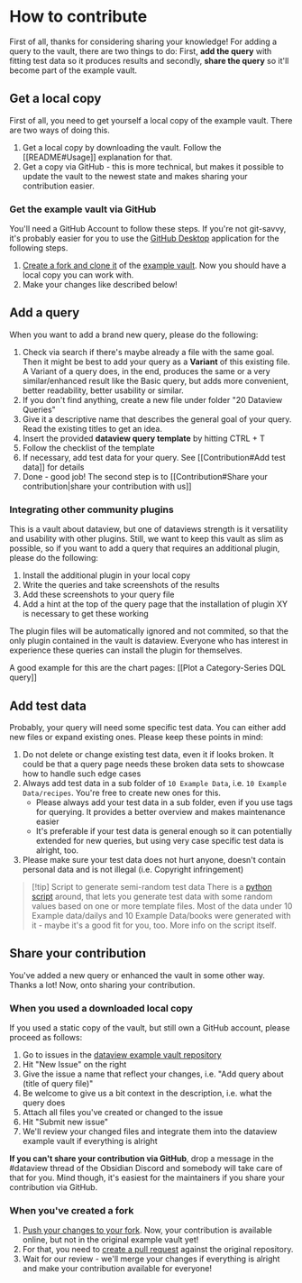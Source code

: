 # How to contribute

First of all, thanks for considering sharing your knowledge! For adding a query to the vault, there are two things to do: First, **add the query** with fitting test data so it produces results and secondly, **share the query** so it'll become part of the example vault.

## Get a local copy

First of all, you need to get yourself a local copy of the example vault. There are two ways of doing this.

1. Get a local copy by downloading the vault. Follow the [[README#Usage]] explanation for that.
2. Get a copy via GitHub - this is more technical, but makes it possible to update the vault to the newest state and makes sharing your contribution easier.

### Get the example vault via GitHub

You'll need a GitHub Account to follow these steps. If you're not git-savvy, it's probably easier for you to use the [GitHub Desktop](https://desktop.github.com/) application for the following steps.

1. [Create a fork and clone it](https://docs.github.com/en/desktop/contributing-and-collaborating-using-github-desktop/adding-and-cloning-repositories/cloning-and-forking-repositories-from-github-desktop#forking-a-repository) of the [example vault](https://github.com/s-blu/obsidian_dataview_example_vault). Now you should have a local copy you can work with.
2. Make your changes like described below!

## Add a query

When you want to add a brand new query, please do the following:

1. Check via search if there's maybe already a file with the same goal. Then it might be best to add your query as a **Variant** of this existing file. A Variant of a query does, in the end, produces the same or a very similar/enhanced result like the Basic query, but adds more convenient, better readability, better usability or similar. 
2. If you don't find anything, create a new file under folder "20 Dataview Queries"
3. Give it a descriptive name that describes the general goal of your query. Read the existing titles to get an idea.
4. Insert the provided **dataview query template** by hitting CTRL + T
5. Follow the checklist of the template 
6. If necessary, add test data for your query. See [[Contribution#Add test data]] for details
7. Done - good job! The second step is to [[Contribution#Share your contribution|share your contribution with us]]


### Integrating other community plugins 

This is a vault about dataview, but one of dataviews strength is it versatility and usability with other plugins. Still, we want to keep this vault as slim as possible, so if you want to add a query that requires an additional plugin, please do the following:
1. Install the additional plugin in your local copy
2. Write the queries and take screenshots of the results
3. Add these screenshots to your query file
4. Add a hint at the top of the query page that the installation of plugin XY is necessary to get these working

The plugin files will be automatically ignored and not commited, so that the only plugin contained in the vault is dataview. Everyone who has interest in experience these queries can install the plugin for themselves. 

A good example for this are the chart pages: [[Plot a Category-Series DQL query]]

## Add test data

Probably, your query will need some specific test data. You can either add new files or expand existing ones. Please keep these points in mind:

1. Do not delete or change existing test data, even it if looks broken. It could be that a query page needs these broken data sets to showcase how to handle such edge cases
2. Always add test data in a sub folder of `10 Example Data`, i.e. `10 Example Data/recipes`. You're free to create new ones for this. 
	- Please always add your test data in a sub folder, even if you use tags for querying. It provides a better overview and makes maintenance easier
	- It's preferable if your test data is general enough so it can potentially extended for new queries, but using very case specific test data is alright, too. 
3. Please make sure your test data does not hurt anyone, doesn't contain personal data and is not illegal (i.e. Copyright infringement)

> [!tip] Script to generate semi-random test data
> There is a [python script](https://github.com/s-blu/obsidian_things/tree/main/example_data) around, that lets you generate test data with some random values based on one or more template files. Most of the data under 10 Example data/dailys and 10 Example Data/books were generated with it - maybe it's a good fit for you, too. More info on the script itself.

## Share your contribution

You've added a new query or enhanced the vault in some other way. Thanks a lot! Now, onto sharing your contribution.

### When you used a downloaded local copy

If you used a static copy of the vault, but still own a GitHub account, please proceed as follows:

1. Go to issues in the [dataview example vault repository](https://github.com/s-blu/obsidian_dataview_example_vault/issues) 
2. Hit "New Issue" on the right
3. Give the issue a name that reflect your changes, i.e. "Add query about (title of query file)"
4. Be welcome to give us a bit context in the description, i.e. what the query does 
5. Attach all files you've created or changed to the issue
6. Hit "Submit new issue"
7. We'll review your changed files and integrate them into the dataview example vault if everything is alright

**If you can't share your contribution via GitHub**, drop a message in the #dataview thread of the Obsidian Discord and somebody will take care of that for you. Mind though, it's easiest for the maintainers if you share your contribution via GitHub.

### When you've created a fork

1. [Push your changes to your fork](https://docs.github.com/en/desktop/contributing-and-collaborating-using-github-desktop/making-changes-in-a-branch/pushing-changes-to-github). Now, your contribution is available online, but not in the original example vault yet!
2. For that, you need to [create a pull request](https://docs.github.com/en/pull-requests/collaborating-with-pull-requests/proposing-changes-to-your-work-with-pull-requests/creating-a-pull-request-from-a-fork) against the original repository.
3. Wait for our review - we'll merge your changes if everything is alright and make your contribution available for everyone!